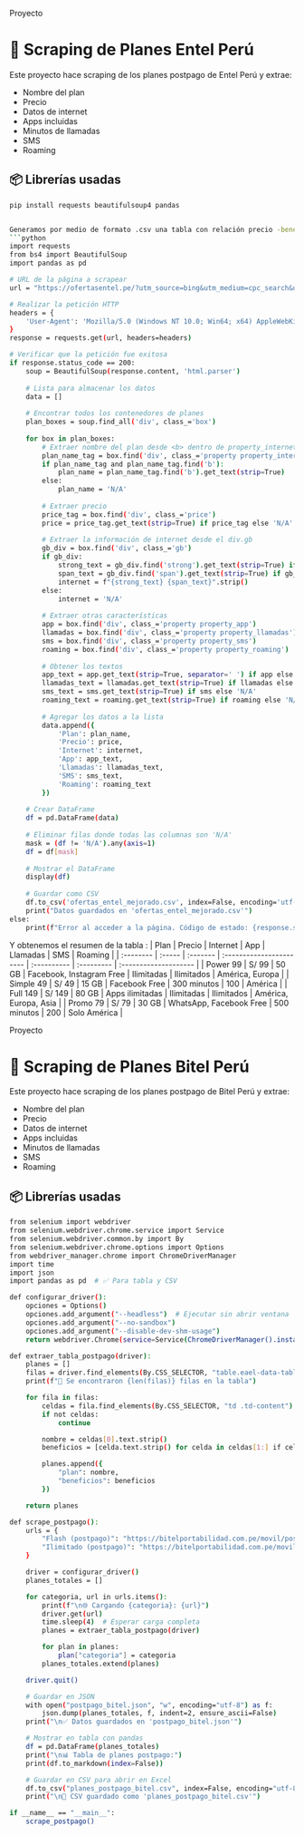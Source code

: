 Proyecto
# 📱 Scraping de Planes Entel Perú

Este proyecto hace scraping de los planes postpago de Entel Perú y extrae:
- Nombre del plan
- Precio
- Datos de internet
- Apps incluidas
- Minutos de llamadas
- SMS
- Roaming

## 📦 Librerías usadas

```bash
pip install requests beautifulsoup4 pandas


Generamos por medio de formato .csv una tabla con relación precio -beneficios por cada plan 
```python
import requests
from bs4 import BeautifulSoup
import pandas as pd

# URL de la página a scrapear
url = "https://ofertasentel.pe/?utm_source=bing&utm_medium=cpc_search&utm_campaign=pospago_promo_marcaplanes&utm_term=marca_planes&utmcampaign=0104020302&msclkid=dfab6aa18cde18a17c3b02cd920ff43b"

# Realizar la petición HTTP
headers = {
    'User-Agent': 'Mozilla/5.0 (Windows NT 10.0; Win64; x64) AppleWebKit/537.36 (KHTML, like Gecko) Chrome/91.0.4472.124 Safari/537.36'
}
response = requests.get(url, headers=headers)

# Verificar que la petición fue exitosa
if response.status_code == 200:
    soup = BeautifulSoup(response.content, 'html.parser')
    
    # Lista para almacenar los datos
    data = []
    
    # Encontrar todos los contenedores de planes
    plan_boxes = soup.find_all('div', class_='box')
    
    for box in plan_boxes:
        # Extraer nombre del plan desde <b> dentro de property_internet
        plan_name_tag = box.find('div', class_='property property_internet')
        if plan_name_tag and plan_name_tag.find('b'):
            plan_name = plan_name_tag.find('b').get_text(strip=True)
        else:
            plan_name = 'N/A'
        
        # Extraer precio
        price_tag = box.find('div', class_='price')
        price = price_tag.get_text(strip=True) if price_tag else 'N/A'
        
        # Extraer la información de internet desde el div.gb
        gb_div = box.find('div', class_='gb')
        if gb_div:
            strong_text = gb_div.find('strong').get_text(strip=True) if gb_div.find('strong') else ''
            span_text = gb_div.find('span').get_text(strip=True) if gb_div.find('span') else ''
            internet = f"{strong_text} {span_text}".strip()
        else:
            internet = 'N/A'
        
        # Extraer otras características
        app = box.find('div', class_='property property_app')
        llamadas = box.find('div', class_='property property_llamadas')
        sms = box.find('div', class_='property property_sms')
        roaming = box.find('div', class_='property property_roaming')
        
        # Obtener los textos
        app_text = app.get_text(strip=True, separator=' ') if app else 'N/A'
        llamadas_text = llamadas.get_text(strip=True) if llamadas else 'N/A'
        sms_text = sms.get_text(strip=True) if sms else 'N/A'
        roaming_text = roaming.get_text(strip=True) if roaming else 'N/A'
        
        # Agregar los datos a la lista
        data.append({
            'Plan': plan_name,
            'Precio': price,
            'Internet': internet,
            'App': app_text,
            'Llamadas': llamadas_text,
            'SMS': sms_text,
            'Roaming': roaming_text
        })
    
    # Crear DataFrame
    df = pd.DataFrame(data)
    
    # Eliminar filas donde todas las columnas son 'N/A'
    mask = (df != 'N/A').any(axis=1)
    df = df[mask]
    
    # Mostrar el DataFrame
    display(df)
    
    # Guardar como CSV
    df.to_csv('ofertas_entel_mejorado.csv', index=False, encoding='utf-8-sig')
    print("Datos guardados en 'ofertas_entel_mejorado.csv'")
else:
    print(f"Error al acceder a la página. Código de estado: {response.status_code}")
```

Y obtenemos el resumen de la tabla :
| Plan      | Precio | Internet | App                      | Llamadas    | SMS        | Roaming               |
| :-------- | :----- | :------- | :----------------------- | :---------- | :--------- | :-------------------- |
| Power 99  | S/ 99  | 50 GB    | Facebook, Instagram Free | Ilimitadas  | Ilimitados | América, Europa       |
| Simple 49 | S/ 49  | 15 GB    | Facebook Free            | 300 minutos | 100        | América               |
| Full 149  | S/ 149 | 80 GB    | Apps ilimitadas          | Ilimitadas  | Ilimitados | América, Europa, Asia |
| Promo 79  | S/ 79  | 30 GB    | WhatsApp, Facebook Free  | 500 minutos | 200        | Solo América          |



Proyecto
# 📱 Scraping de Planes Bitel Perú

Este proyecto hace scraping de los planes postpago de Bitel Perú y extrae:
- Nombre del plan
- Precio
- Datos de internet
- Apps incluidas
- Minutos de llamadas
- SMS
- Roaming

## 📦 Librerías usadas

```bash
from selenium import webdriver
from selenium.webdriver.chrome.service import Service
from selenium.webdriver.common.by import By
from selenium.webdriver.chrome.options import Options
from webdriver_manager.chrome import ChromeDriverManager
import time
import json
import pandas as pd  # ✅ Para tabla y CSV

def configurar_driver():
    opciones = Options()
    opciones.add_argument("--headless")  # Ejecutar sin abrir ventana
    opciones.add_argument("--no-sandbox")
    opciones.add_argument("--disable-dev-shm-usage")
    return webdriver.Chrome(service=Service(ChromeDriverManager().install()), options=opciones)

def extraer_tabla_postpago(driver):
    planes = []
    filas = driver.find_elements(By.CSS_SELECTOR, "table.eael-data-table tbody tr")
    print(f"🔎 Se encontraron {len(filas)} filas en la tabla")

    for fila in filas:
        celdas = fila.find_elements(By.CSS_SELECTOR, "td .td-content")
        if not celdas:
            continue

        nombre = celdas[0].text.strip()
        beneficios = [celda.text.strip() for celda in celdas[1:] if celda.text.strip()]

        planes.append({
            "plan": nombre,
            "beneficios": beneficios
        })

    return planes

def scrape_postpago():
    urls = {
        "Flash (postpago)": "https://bitelportabilidad.com.pe/movil/postpago-flash/",
        "Ilimitado (postpago)": "https://bitelportabilidad.com.pe/movil/postpago-ilimitado/"
    }

    driver = configurar_driver()
    planes_totales = []

    for categoria, url in urls.items():
        print(f"\n🌐 Cargando {categoria}: {url}")
        driver.get(url)
        time.sleep(4)  # Esperar carga completa
        planes = extraer_tabla_postpago(driver)

        for plan in planes:
            plan["categoria"] = categoria
        planes_totales.extend(planes)

    driver.quit()

    # Guardar en JSON
    with open("postpago_bitel.json", "w", encoding="utf-8") as f:
        json.dump(planes_totales, f, indent=2, ensure_ascii=False)
    print("\n✅ Datos guardados en 'postpago_bitel.json'")

    # Mostrar en tabla con pandas
    df = pd.DataFrame(planes_totales)
    print("\n📊 Tabla de planes postpago:")
    print(df.to_markdown(index=False))

    # Guardar en CSV para abrir en Excel
    df.to_csv("planes_postpago_bitel.csv", index=False, encoding="utf-8-sig")
    print("\n💾 CSV guardado como 'planes_postpago_bitel.csv'")

if __name__ == "__main__":
    scrape_postpago()

```
